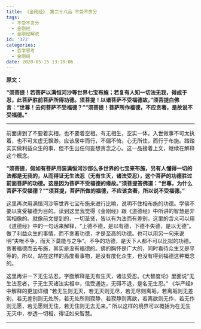 ```yaml
---
title: 《金刚经》 第二十八品 不受不贪分
tags:
  - 不受不贪分
  - 金刚经
  - 金刚经解说
id: '372'
categories:
  - 哲学思考
  - 金刚经
date: 2020-05-15 13:10:06
---
```


**原文：**

**“须菩提！若菩萨以满恒河沙等世界七宝布施；若复有人知一切法无我，得成于忍，此菩萨胜前菩萨所得功德。须菩提！以诸菩萨不受福德故。”须菩提白佛言：“世尊！云何菩萨不受福德？”“须菩提！菩萨所作福德，不应贪著，是故说不受福德。”**
<!-- more -->
* * *

前面讲到了不要着实相，也不要着空相。有无相生，空实一体。入世做事不可太执着，也不可太虚无飘渺。应该居中而行，不偏不倚。心无所住，而行于布施。踏踏实实做利益众生的事，但不生出任何妄想贪念之心。这一品接着上文，继续在解释这个概念。

**“须菩提，假如有菩萨用装满恒河沙那么多世界的七宝来布施，另有人懂得一切的法都是无我的，从而得证无生法忍（无有生灭，诸法受忍），这个菩萨的功德胜过前面菩萨的功德。这是因为菩萨不受福德的缘故。”须菩提答佛道：“世尊，为什么菩萨不受福德？””须菩提，菩萨所做的福德，不应该贪著，所以说不受福德。”**

这里再次用满恒河沙等世界七宝布施来进行比喻，说明不住相布施的功德。学佛不要以贪受福德为目的。读到这里我觉得《金刚经》跟《道德经》中所讲的智慧是非常相像的。就像前文提到的，一切圣贤，皆以有为法而有差别。这里的含义可以用《道德经》中的一句话来解释，“上德不德，是以有德，下德不失德，是以无德”。做了利益众生的事情，而不贪著功德，才是至高的功德。也可以用另一句来说明“夫唯不争，而天下莫能与之争”。不争的功德，是天下人都不可以比拟的功德。贪著福德而去布施，其实是没有福德的。佛的胸怀是广大的，同时看待众生又是平等的。所以，站在这样的高度看事物，是没有度化众生，也没有得到福德这种概念的。

这里再讲一下无生法忍，字面解释是无有生灭，诸法受忍。《大智度论》里面说“无生法忍者，于无生灭诸法实相中，信受通达，无碍不退，是名无生忍。” 《华严经》中解释的更加详细 “若无生则无灭，若无灭则无尽，若无尽则离垢，若离垢则无差别，若无差别则无处所，若无处所则寂静，若寂静则离欲，若离欲则无作，若无作则无愿，若无愿则无住，若无住则无去无来。” 所以这样的境界可以概括为在无生无灭中，参透一切相，得证如来智慧。

* * *

